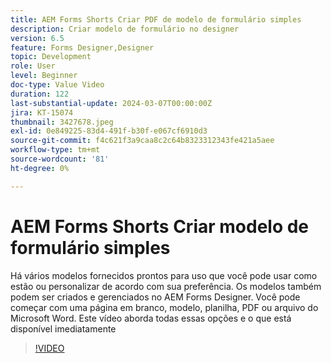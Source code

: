 ```yaml
---
title: AEM Forms Shorts Criar PDF de modelo de formulário simples
description: Criar modelo de formulário no designer
version: 6.5
feature: Forms Designer,Designer
topic: Development
role: User
level: Beginner
doc-type: Value Video
duration: 122
last-substantial-update: 2024-03-07T00:00:00Z
jira: KT-15074
thumbnail: 3427678.jpeg
exl-id: 0e849225-83d4-491f-b30f-e067cf6910d3
source-git-commit: f4c621f3a9caa8c2c64b8323312343fe421a5aee
workflow-type: tm+mt
source-wordcount: '81'
ht-degree: 0%

---
```


# AEM Forms Shorts Criar modelo de formulário simples

Há vários modelos fornecidos prontos para uso que você pode usar como estão ou personalizar de acordo com sua preferência. Os modelos também podem ser criados e gerenciados no AEM Forms Designer. Você pode começar com uma página em branco, modelo, planilha, PDF ou arquivo do Microsoft Word. Este vídeo aborda todas essas opções e o que está disponível imediatamente

>[!VIDEO](https://video.tv.adobe.com/v/3427678/?learn=on)
